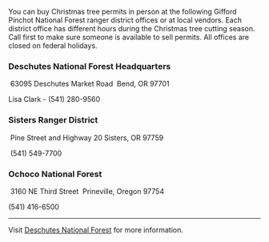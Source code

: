 You can buy Christmas tree permits in person at the following Gifford Pinchot National Forest ranger district offices or at local vendors. Each district office has different hours during the Christmas tree cutting season. Call first to make sure someone is available to sell permits. All offices are closed on federal holidays.

### Deschutes National Forest Headquarters
 63095 Deschutes Market Road 
Bend, OR   97701 

Lisa Clark - (541) 280-9560

### Sisters Ranger District
 Pine Street and Highway
20 Sisters, OR 97759

 (541) 549-7700

### Ochoco National Forest
 3160 NE Third Street 
Prineville, Oregon 97754 

(541) 416-6500

***

Visit [Deschutes National Forest](https://www.fs.usda.gov/deschutes/) for more information.

